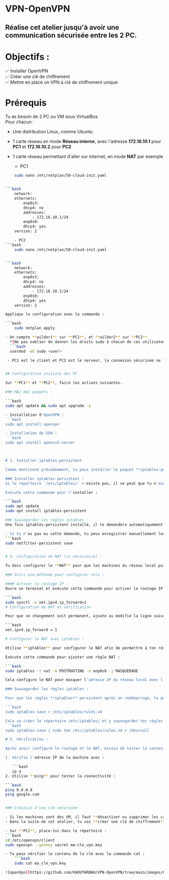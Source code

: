 # VPN-OpenVPN

## Réalise cet atelier jusqu'à avoir une communication sécurisée entre les 2 PC.

# Objectifs :

✅ Installer OpenVPN  
✅ Créer une clé de chiffrement  
✅ Mettre en place un VPN à clé de chiffrement unique  

# Prérequis

Tu as besoin de 2 PC ou VM sous VirtualBox.  
Pour chacun :

- Une distribution Linux, comme Ubuntu  
- 1 carte réseau en mode **Réseau interne**, avec l'adresse **172.16.10.1** pour **PC1** et **172.16.10.2** pour **PC2**  
- 1 carte réseau permettant d'aller sur internet, en mode **NAT** par exemple  

    - PC1
```bash
    sudo nano /etc/netplan/50-cloud-init.yaml


```bash
    network:
    ethernets:
        enp0s3:
        dhcp4: no
        addresses:
            - 172.16.10.1/24
        enp0s8:
        dhcp4: yes
    version: 2

    - PC2
```bash
    sudo nano /etc/netplan/50-cloud-init.yaml


```bash
    network:
    ethernets:
        enp0s3:
        dhcp4: no
        addresses:
            - 172.16.10.2/24
        enp0s8:
        dhcp4: yes
    version: 2

Applique la configuration avec la commande :

```bash
    sudo netplan apply

- Un compte **wilder1** sur **PC1**, et **wilder2** sur **PC2**  
  *(Ne pas oublier de donner les droits sudo à chacun de ces utilisateurs avec :)*  
  ```bash
  usermod -aG sudo <user>

 - PC1 est le client et PC2 est le serveur, la connexion sécurisée se fera donc de PC1 vers PC2.


## Configuration initiale des PC

Sur **PC1** et **PC2**, faire les actions suivantes.

### MAJ des paquets :

```bash
sudo apt update && sudo apt upgrade -y

- Installation d'OpenVPN :
```bash
sudo apt install openvpn

- Installation de SSH :
```bash
sudo apt install openssh-server



# 1. Installer iptables-persistent

Comme mentionné précédemment, tu peux installer le paquet **iptables-persistent**, qui est un moyen simple de rendre les règles iptables persistantes.

### Installer iptables-persistent :
Si le répertoire `/etc/iptables/` n'existe pas, il se peut que tu n'aies pas installé **iptables-persistent**. Ce paquet permet de sauvegarder et de recharger les règles iptables au démarrage.

Exécute cette commande pour l'installer :

```bash
sudo apt update
sudo apt install iptables-persistent

### Sauvegarder les règles iptables :
Une fois iptables-persistent installé, il te demandera automatiquement si tu souhaites sauvegarder tes règles actuelles lorsque tu l'installes. Accepte cette demande.

- Si tu n'as pas eu cette demande, tu peux enregistrer manuellement les règles avec :
```bash
sudo netfilter-persistent save


# 4. Configuration de NAT (si nécessaire) :

Tu dois configurer le **NAT** pour que les machines du réseau local puissent accéder à Internet via l'interface **enp0s8**. Pour cela, tu peux utiliser **iptables** pour configurer la translation d'adresses réseau (NAT).

### Voici une méthode pour configurer cela :

#### Activer le routage IP :
Ouvre un terminal et exécute cette commande pour activer le routage IP :

```bash
sudo sysctl -w net.ipv4.ip_forward=1
# Configuration de NAT et vérification

Pour que ce changement soit permanent, ajoute ou modifie la ligne suivante dans `/etc/sysctl.conf` :

```bash
net.ipv4.ip_forward = 1

# Configurer le NAT avec iptables :

Utilise **iptables** pour configurer le NAT afin de permettre à ton réseau local d’accéder à Internet via **enp0s8**.

Exécute cette commande pour ajouter une règle NAT :

```bash
sudo iptables -t nat -A POSTROUTING -o enp0s8 -j MASQUERADE

Cela configure le NAT pour masquer l'adresse IP du réseau local avec l'adresse IP de l'interface **enp0s8** lorsque tu accèdes à Internet.

### Sauvegarder les règles iptables :

Pour que les règles **iptables** persistent après un redémarrage, tu peux les enregistrer avec la commande suivante :

```bash
sudo iptables-save > /etc/iptables/rules.v4

Cela va créer le répertoire /etc/iptables/ et y sauvegarder tes règles dans un fichier rules.v4.
```bash
sudo iptables-save | sudo tee /etc/iptables/rules.v4 > /dev/null

# 5. Vérification :

Après avoir configuré le routage et le NAT, essaie de tester la connexion à Internet depuis la machine qui utilise **enp0s3** :

1. Vérifie l'adresse IP de la machine avec :

   ```bash
   ip a
2. Utilise **ping** pour tester la connectivité :

```bash
ping 8.8.8.8
ping google.com


### Création d'une clé sécurisée

- Si les machines sont des VM, il faut **désactiver ou supprimer les cartes NAT** et ne garder que les **cartes réseaux du réseau interne**.
- Dans la suite de cet atelier, tu vas **créer une clé de chiffrement**, qui sera partagée entre le **client** et le **serveur**.

- Sur **PC1**, place-toi dans le répertoire :
```bash
cd /etc/openvpn/client
sudo openvpn --genkey secret ma-cle_vpn.key

- Tu peux vérifier le contenu de la clé avec la commande cat :
    ```bash
    sudo cat ma_cle_vpn.key 

![openVpn](https://github.com/KAOUTARBAH/VPN-OpenVPN/tree/main/images/OpenVpn.png)

